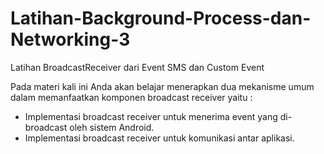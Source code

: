 # Latihan-Background-Process-dan-Networking-3
Latihan BroadcastReceiver dari Event SMS dan Custom Event

Pada materi kali ini Anda akan belajar menerapkan dua mekanisme umum dalam memanfaatkan komponen broadcast receiver yaitu :
- Implementasi broadcast receiver untuk menerima event yang di-broadcast oleh sistem Android.
- Implementasi broadcast receiver untuk komunikasi antar aplikasi.
